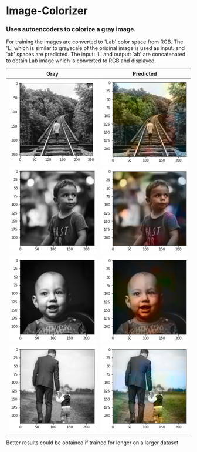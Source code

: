 # Image-Colorizer
### Uses autoencoders to colorize a gray image.

For training the images are converted to 'Lab' color space from RGB.
The 'L', which is similar to grayscale of the original image is used as input. and 'ab' spaces are predicted.
The input: 'L' and output: 'ab' are concatenated to obtain Lab image which is converted to RGB and displayed.


Gray             |  Predicted
:-------------------------:|:-------------------------:
![](Gray/image1.png)  |  ![](Predicted/image1.png)
![](Gray/image2.png)  |  ![](Predicted/image2.png)
![](Gray/image3.png)  |  ![](Predicted/image3.png)
![](Gray/image4.png)  |  ![](Predicted/image4.png)


Better results could be obtained if trained for longer on a larger dataset

